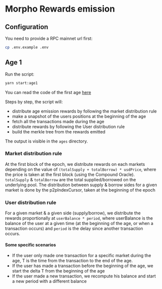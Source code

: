 # Morpho Rewards emission

## Configuration

You need to provide a RPC mainnet url first: 
```bash
cp .env.example .env
```

## Age 1

Run the script: 
```bash
yarn start:age1
```

You can read the code of the first age [here](./src/ages/age-one/index.ts)

Steps by step, the script will:
- distribute age emission rewards by following the market distribution rule
- make a snapshot of the users positions at the beginning of the age
- fetch all the transactions made during the age
- distribute rewards by following the User distribution rule
- build the merkle tree from the rewards emitted

The output is visible in the `ages` directory.


### Market distribution rule

At the first block of the epoch, we distribute rewards on each markets depending on the value of 
`(totalSupply + totalBorrow) * usdPrice`, where the price is taken at the first block (using the Compound Oracle).
`totalSupply` & `totalBorrow` are the total supplied/borrowed on the underlying pool.
The distribution between supply & borrow sides for a given market is done by the p2pIndexCursor, taken at the beginning of the epoch

### User distribution rule

For a given market & a given side (supply/borrow), we distribute the rewards proportionally at
`userBalance * period`, where userBalance is the balance of the user at a given time (at the beginning of the age, or when a transaction occurs)
and `period` is the delay since another transaction occurs. 

#### Some specific scenarios
- If the user only made one transaction for a specific market during the age, T is the time from the transaction to the end of the age.
- If the user has made a transaction before the beginning of the age, we start the delta T from the beginning of the age
- If the user made a new transaction, we recompute his balance and start a new period with a different balance

